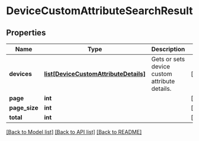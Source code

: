 # DeviceCustomAttributeSearchResult

## Properties
Name | Type | Description | Notes
------------ | ------------- | ------------- | -------------
**devices** | [**list[DeviceCustomAttributeDetails]**](DeviceCustomAttributeDetails.md) | Gets or sets device custom attribute details. | [optional] 
**page** | **int** |  | [optional] 
**page_size** | **int** |  | [optional] 
**total** | **int** |  | [optional] 

[[Back to Model list]](../README.md#documentation-for-models) [[Back to API list]](../README.md#documentation-for-api-endpoints) [[Back to README]](../README.md)


